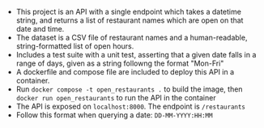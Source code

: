 - This project is an API with a single endpoint which takes a datetime string, and returns a list of restaurant names which are open on that date and time. 
- The dataset is a CSV file of restaurant names and a human-readable, string-formatted list of open hours.
- Includes a test suite with a unit test, asserting that a given date falls in a range of days, given as a string followng the format "Mon-Fri"
- A dockerfile and compose file are included to deploy this API in a container.
- Run `docker compose -t open_restaurants .` to build the image, then `docker run open_restaurants` to run the API in the container
- The API is exposed on `localhost:8000`. The endpoint is `/restaurants`
- Follow this format when querying a date: `DD-MM-YYYY:HH:MM`

